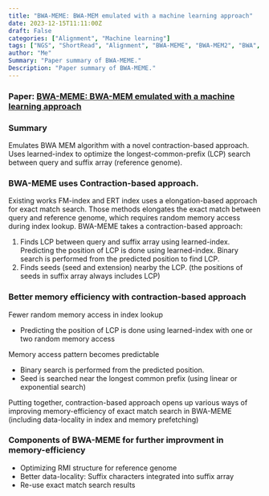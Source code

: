 ```yaml
---
title: "BWA-MEME: BWA-MEM emulated with a machine learning approach"
date: 2023-12-15T11:11:00Z
draft: False
categories: ["Alignment", "Machine learning"]
tags: ["NGS", "ShortRead", "Alignment", "BWA-MEME", "BWA-MEM2", "BWA", "Machine learning", "learned-index"]
author: "Me"
Summary: "Paper summary of BWA-MEME."
Description: "Paper summary of BWA-MEME."
---
```


### Paper: [BWA-MEME: BWA-MEM emulated with a machine learning approach](https://academic.oup.com/bioinformatics/advance-article/doi/10.1093/bioinformatics/btac137/6543607)

### Summary
Emulates BWA MEM algorithm with a novel contraction-based approach.
Uses learned-index to optimize the longest-common-prefix (LCP) search between query and suffix array (reference genome).


### BWA-MEME uses Contraction-based approach.
Existing works FM-index and ERT index uses a elongation-based approach for exact match search.
Those methods elongates the exact match between query and reference genome, which requires random memory access during index lookup.
BWA-MEME takes a contraction-based approach:
1. Finds LCP between query and suffix array using learned-index.
    Predicting the position of LCP is done using learned-index.
    Binary search is performed from the predicted position to find LCP.
2. Finds seeds (seed and extension) nearby the LCP. (the positions of seeds in suffix array always includes LCP)


### Better memory efficiency with contraction-based approach
Fewer random memory access in index lookup
- Predicting the position of LCP is done using learned-index with one or two random memory access

Memory access pattern becomes predictable
- Binary search is performed from the predicted position. 
- Seed is searched near the longest common prefix (using linear or exponential search)

Putting together, contraction-based approach opens up various ways of improving memory-efficiency of exact match search in BWA-MEME (including data-locality in index and memory prefetching)

### Components of BWA-MEME for further improvment in memory-efficiency
- Optimizing RMI structure for reference genome
- Better data-locality: Suffix characters integrated into suffix array
- Re-use exact match search results